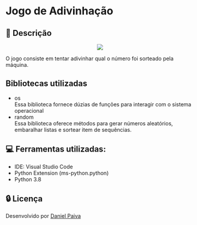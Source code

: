 # Jogo de Adivinhação

## :snake: Descrição

<p align="center">
  <img src="https://i.imgur.com/X6y7Jsj.png">
</p>

O jogo consiste em tentar adivinhar qual o número foi sorteado pela máquina.

## Bibliotecas utilizadas
- os
<br>Essa biblioteca fornece dúzias de funções para interagir com o sistema operacional
- random
<br>Essa biblioteca oferece métodos para gerar números aleatórios, embaralhar listas e sortear item de sequências.

## :computer: Ferramentas utilizadas:

- IDE: Visual Studio Code <br>
- Python Extension (ms-python.python)
- Python 3.8

## :lock: Licença

Desenvolvido por <a href="https://www.linkedin.com/in/danhpaiva/">Daniel Paiva</a>

